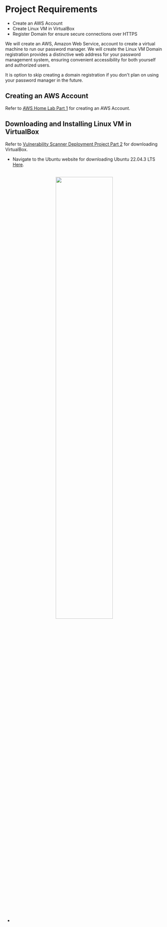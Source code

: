 # Project Requirements 

- Create an AWS Account
- Create Linux VM in VirtualBox
- Register Domain for ensure secure connections over HTTPS

We will create an AWS, Amazon Web Service, account to create a virtual machine to run our password manager.
We will create the Linux VM 
Domain registration provides a distinctive web address for your password management system, ensuring convenient accessibility for both yourself and authorized users.

It is option to skip creating a domain registration if you don't plan on using your password manager in the future.

<h2></h2>

<h2>Creating an AWS Account</h2>

Refer to [AWS Home Lab Part 1](https://github.com/jefftsui1/Cybersecurity-Home-Labs/blob/main/Guided-Labs/Ethical%20Hacking/AWS%20Home%20Lab/1.%20Sign%20Up%20for%20AWS%20and%20Enable%20MFA%20Security.md) for creating an AWS Account.

<h2></h2>

<h2>Downloading and Installing Linux VM in VirtualBox</h2>

Refer to [Vulnerability Scanner Deployment Project Part 2](https://github.com/jefftsui1/Cybersecurity-Home-Labs/blob/main/Guided-Labs/Ethical%20Hacking/Pavel%20Hrabec/Vulnerability%20Scanner%20Deployment/2.%20Installation%20of%20Windows%20on%20VirutalBox.md) for downloading VirtualBox.

- Navigate to the Ubuntu website for downloading Ubuntu 22.04.3 LTS [Here](https://ubuntu.com/download/desktop).

<p align="center">
<br/>
<img src="https://i.imgur.com/pSODVyK.png" height="60%" width="60%" alt=""/>
<br />

- 
